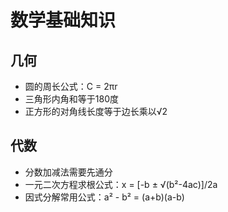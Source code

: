 # 数学基础知识

## 几何
- 圆的周长公式：C = 2πr
- 三角形内角和等于180度
- 正方形的对角线长度等于边长乘以√2

## 代数
- 分数加减法需要先通分
- 一元二次方程求根公式：x = [-b ± √(b²-4ac)]/2a
- 因式分解常用公式：a² - b² = (a+b)(a-b)
